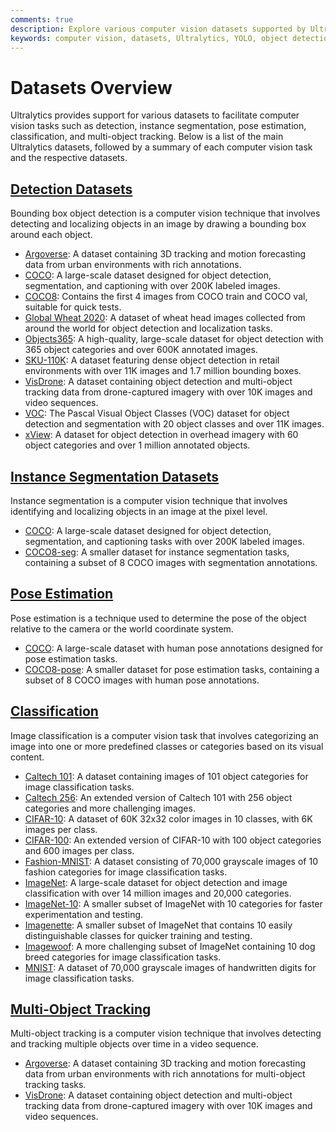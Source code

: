 ```yaml
---
comments: true
description: Explore various computer vision datasets supported by Ultralytics for object detection, segmentation, pose estimation, image classification, and multi-object tracking.
keywords: computer vision, datasets, Ultralytics, YOLO, object detection, instance segmentation, pose estimation, image classification, multi-object tracking
---
```


# Datasets Overview

Ultralytics provides support for various datasets to facilitate computer vision tasks such as detection, instance segmentation, pose estimation, classification, and multi-object tracking. Below is a list of the main Ultralytics datasets, followed by a summary of each computer vision task and the respective datasets.

## [Detection Datasets](detect/index.md)

Bounding box object detection is a computer vision technique that involves detecting and localizing objects in an image by drawing a bounding box around each object.

* [Argoverse](detect/argoverse.md): A dataset containing 3D tracking and motion forecasting data from urban environments with rich annotations.
* [COCO](detect/coco.md): A large-scale dataset designed for object detection, segmentation, and captioning with over 200K labeled images.
* [COCO8](detect/coco8.md): Contains the first 4 images from COCO train and COCO val, suitable for quick tests.
* [Global Wheat 2020](detect/globalwheat2020.md): A dataset of wheat head images collected from around the world for object detection and localization tasks.
* [Objects365](detect/objects365.md): A high-quality, large-scale dataset for object detection with 365 object categories and over 600K annotated images.
* [SKU-110K](detect/sku-110k.md): A dataset featuring dense object detection in retail environments with over 11K images and 1.7 million bounding boxes.
* [VisDrone](detect/visdrone.md): A dataset containing object detection and multi-object tracking data from drone-captured imagery with over 10K images and video sequences.
* [VOC](detect/voc.md): The Pascal Visual Object Classes (VOC) dataset for object detection and segmentation with 20 object classes and over 11K images.
* [xView](detect/xview.md): A dataset for object detection in overhead imagery with 60 object categories and over 1 million annotated objects.

## [Instance Segmentation Datasets](segment/index.md)

Instance segmentation is a computer vision technique that involves identifying and localizing objects in an image at the pixel level.

* [COCO](segment/coco.md): A large-scale dataset designed for object detection, segmentation, and captioning tasks with over 200K labeled images.
* [COCO8-seg](segment/coco8-seg.md): A smaller dataset for instance segmentation tasks, containing a subset of 8 COCO images with segmentation annotations.

## [Pose Estimation](pose/index.md)

Pose estimation is a technique used to determine the pose of the object relative to the camera or the world coordinate system.

* [COCO](pose/coco.md): A large-scale dataset with human pose annotations designed for pose estimation tasks.
* [COCO8-pose](pose/coco8-pose.md): A smaller dataset for pose estimation tasks, containing a subset of 8 COCO images with human pose annotations.

## [Classification](classify/index.md)

Image classification is a computer vision task that involves categorizing an image into one or more predefined classes or categories based on its visual content.

* [Caltech 101](classify/caltech101.md): A dataset containing images of 101 object categories for image classification tasks.
* [Caltech 256](classify/caltech256.md): An extended version of Caltech 101 with 256 object categories and more challenging images.
* [CIFAR-10](classify/cifar10.md): A dataset of 60K 32x32 color images in 10 classes, with 6K images per class.
* [CIFAR-100](classify/cifar100.md): An extended version of CIFAR-10 with 100 object categories and 600 images per class.
* [Fashion-MNIST](classify/fashion-mnist.md): A dataset consisting of 70,000 grayscale images of 10 fashion categories for image classification tasks.
* [ImageNet](classify/imagenet.md): A large-scale dataset for object detection and image classification with over 14 million images and 20,000 categories.
* [ImageNet-10](classify/imagenet10.md): A smaller subset of ImageNet with 10 categories for faster experimentation and testing.
* [Imagenette](classify/imagenette.md): A smaller subset of ImageNet that contains 10 easily distinguishable classes for quicker training and testing.
* [Imagewoof](classify/imagewoof.md): A more challenging subset of ImageNet containing 10 dog breed categories for image classification tasks.
* [MNIST](classify/mnist.md): A dataset of 70,000 grayscale images of handwritten digits for image classification tasks.

## [Multi-Object Tracking](track/index.md)

Multi-object tracking is a computer vision technique that involves detecting and tracking multiple objects over time in a video sequence.

* [Argoverse](detect/argoverse.md): A dataset containing 3D tracking and motion forecasting data from urban environments with rich annotations for multi-object tracking tasks.
* [VisDrone](detect/visdrone.md): A dataset containing object detection and multi-object tracking data from drone-captured imagery with over 10K images and video sequences.